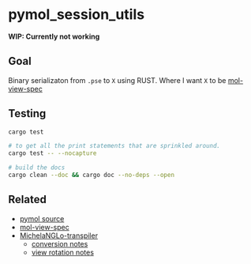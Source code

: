 # pymol_session_utils

**WIP: Currently not working**


## Goal

Binary serializaton from `.pse` to `X` using RUST. Where I want `X` to be [mol-view-spec](https://github.com/molstar/mol-view-spec)

## Testing

```sh
cargo test

# to get all the print statements that are sprinkled around.
cargo test -- --nocapture

# build the docs
cargo clean --doc && cargo doc --no-deps --open
```


## Related

- [pymol source](https://github.com/schrodinger/pymol-open-source)
- [mol-view-spec](https://github.com/molstar/mol-view-spec)
- [MichelaNGLo-transpiler](https://github.com/matteoferla/MichelaNGLo-transpiler)
  - [conversion notes](https://github.com/matteoferla/MichelaNGLo-transpiler/blob/master/docs/conversion.md)
  - [view rotation notes](https://github.com/matteoferla/MichelaNGLo-transpiler/blob/master/docs/notes_on_view_conversion.md)
